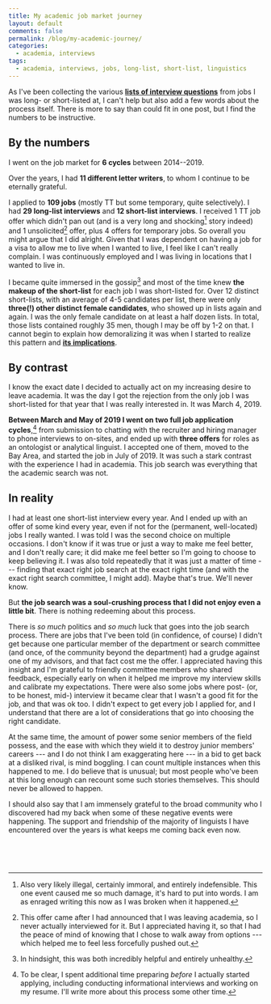 ```yaml
---
title: My academic job market journey
layout: default
comments: false
permalink: /blog/my-academic-journey/
categories:
  - academia, interviews
tags:
  - academia, interviews, jobs, long-list, short-list, linguistics
---
```


As I've been collecting the various [**lists of interview questions**](/blog/academic-interview-questions) from jobs I was long- or short-listed at, I can't help but also add a few words about the process itself. There is more to say than could fit in one post, but I find the numbers to be instructive.

## By the numbers

I went on the job market for **6 cycles** between 2014--2019. 

Over the years, I had **11 different letter writers**, to whom I continue to be eternally grateful. 

I applied to **109 jobs** (mostly TT but some temporary, quite selectively). I had **29 long-list interviews** and **12 short-list interviews**. I received 1 TT job offer which didn't pan out (and is a very long and shocking[^1] story indeed) and 1 unsolicited[^2] offer, plus 4 offers for temporary jobs. So overall you might argue that I did alright. Given that I was dependent on having a job for a visa to allow me to live when I wanted to live, I feel like I can't really complain. I was continuously employed and I was living in locations that I wanted to live in. 

I became quite immersed in the gossip[^3] and most of the time knew **the makeup of the short-list** for each job I was short-listed for. Over 12 distinct short-lists, with an average of 4-5 candidates per list, there were only **three(!) other distinct female candidates**, who showed up in lists again and again. I was the only female candidate on at least a half dozen lists. In total, those lists contained roughly 35 men, though I may be off by 1-2 on that. I cannot begin to explain how demoralizing it was when I started to realize this pattern and [**its implications**](https://hbr.org/2016/04/if-theres-only-one-woman-in-your-candidate-pool-theres-statistically-no-chance-shell-be-hired). 

## By contrast

I know the exact date I decided to actually act on my increasing desire to leave academia. It was the day I got the rejection from the only job I was short-listed for that year that I was really interested in. It was March 4, 2019. 

**Between March and May of 2019 I went on two full job application cycles**,[^4] from submission to chatting with the recruiter and hiring manager to phone interviews to on-sites, and ended up with **three offers** for roles as an ontologist or analytical linguist. I accepted one of them, moved to the Bay Area, and started the job in July of 2019. It was such a stark contrast with the experience I had in academia. This job search was everything that the academic search was not. 


## In reality

I had at least one short-list interview every year. And I ended up with an offer of some kind every year, even if not for the (permanent, well-located) jobs I really wanted. I was told I was the second choice on multiple occasions. I don't know if it was true or just a way to make me feel better, and I don't really care; it did make me feel better so I'm going to choose to keep believing it. I was also told repeatedly that it was just a matter of time --- finding that exact right job search at the exact right time (and with the exact right search committee, I might add). Maybe that's true. We'll never know. 

But **the job search was a soul-crushing process that I did not enjoy even a little bit**. There is nothing redeeming about this process.

There is *so much* politics and *so much* luck that goes into the job search process. There are jobs that I've been told (in confidence, of course) I didn't get because one particular member of the department or search committee (and once, of the community beyond the department) had a grudge against one of my advisors, and that fact cost me the offer. I appreciated having this insight and I'm grateful to friendly committee members who shared feedback, especially early on when it helped me improve my interview skills and calibrate my expectations. There were also some jobs where post- (or, to be honest, mid-) interview it became clear that I wasn't a good fit for the job, and that was ok too. I didn't expect to get every job I applied for, and I understand that there are a lot of considerations that go into choosing the right candidate. 

At the same time, the amount of power some senior members of the field possess, and the ease with which they wield it to destroy junior members' careers --- and I do not think I am exaggerating here --- in a bid to get back at a disliked rival, is mind boggling. I can count multiple instances when this happened to me. I do believe that is unusual; but most people who've been at this long enough can recount some such stories themselves. This should never be allowed to happen.

I should also say that I am immensely grateful to the broad community who I discovered had my back when some of these negative events were happening. The support and friendship of the majority of linguists I have encountered over the years is what keeps me coming back even now. 

&nbsp;

&nbsp;

[^1]: Also very likely illegal, certainly immoral, and entirely indefensible. This one event caused me so much damage, it's hard to put into words. I am as enraged writing this now as I was broken when it happened. 
[^2]: This offer came after I had announced that I was leaving academia, so I never actually interviewed for it. But I appreciated having it, so that I had the peace of mind of knowing that I chose to walk away from options --- which helped me to feel less forcefully pushed out. 
[^3]: In hindsight, this was both incredibly helpful and entirely unhealthy.
[^4]: To be clear, I spent additional time preparing *before* I actually started applying, including conducting informational interviews and working on my resume. I'll write more about this process some other time.  
